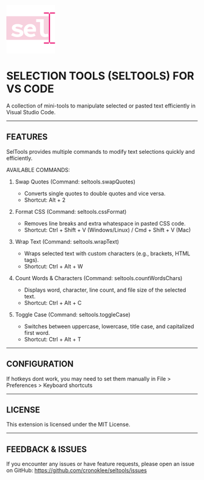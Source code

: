 ![SelTools Logo](seltools.png)


SELECTION TOOLS (SELTOOLS) FOR VS CODE
======================================

A collection of mini-tools to manipulate selected or pasted text efficiently in Visual Studio Code.

---------------------------------------------------
FEATURES
---------------------------------------------------

SelTools provides multiple commands to modify text selections quickly and efficiently.

AVAILABLE COMMANDS:

1. Swap Quotes (Command: seltools.swapQuotes)
   - Converts single quotes to double quotes and vice versa.
   - Shortcut: Alt + 2

2. Format CSS (Command: seltools.cssFormat)
   - Removes line breaks and extra whatespace in pasted CSS code.
   - Shortcut: Ctrl + Shift + V (Windows/Linux) / Cmd + Shift + V (Mac)

3. Wrap Text (Command: seltools.wrapText)
   - Wraps selected text with custom characters (e.g., brackets, HTML tags).
   - Shortcut: Ctrl + Alt + W

4. Count Words & Characters (Command: seltools.countWordsChars)
   - Displays word, character, line count, and file size of the selected text.
   - Shortcut: Ctrl + Alt + C

5. Toggle Case (Command: seltools.toggleCase)
   - Switches between uppercase, lowercase, title case, and capitalized first word.
   - Shortcut: Ctrl + Alt + T



---------------------------------------------------
CONFIGURATION
---------------------------------------------------

If hotkeys dont work, you may need to set them manually in File > Preferences > Keyboard shortcuts


---------------------------------------------------
LICENSE
---------------------------------------------------

This extension is licensed under the MIT License.

---------------------------------------------------
FEEDBACK & ISSUES
---------------------------------------------------

If you encounter any issues or have feature requests, please open an issue on GitHub:
https://github.com/cronoklee/seltools/issues
